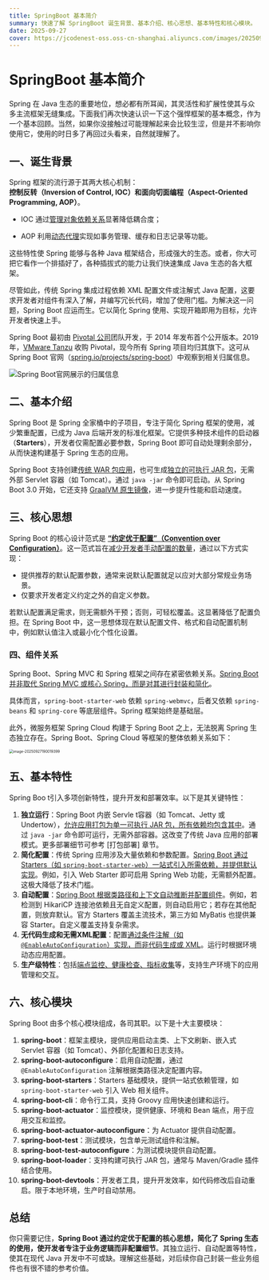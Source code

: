 ```yaml
---
title: SpringBoot 基本简介
summary: 快速了解 SpringBoot 诞生背景、基本介绍、核心思想、基本特性和核心模块。
date: 2025-09-27
cover: https://jcodenest-oss.oss-cn-shanghai.aliyuncs.com/images/20250927215645586.png
---
```


# SpringBoot 基本简介

Spring 在 Java 生态的重要地位，想必都有所耳闻，其灵活性和扩展性使其与众多主流框架无缝集成。下面我们再次快速认识一下这个强悍框架的基本概念，作为一个基本回顾。当然，如果你没接触过可能理解起来会比较生涩，但是并不影响你使用它，使用的时日多了再回过头看来，自然就理解了。

## 一、诞生背景

Spring 框架的流行源于其两大核心机制：**控制反转（Inversion of Control, IOC）**和**面向切面编程（Aspect-Oriented Programming, AOP）**。

* IOC 通过<u>管理对象依赖关系</u>显著降低耦合度；

* AOP 利用<u>动态代理</u>实现如事务管理、缓存和日志记录等功能。

这些特性使 Spring 能够与各种 Java 框架结合，形成强大的生态。或者，你大可把它看作一个排插好了，各种插拔式的能力让我们快速集成 Java 生态的各大框架。

尽管如此，传统 Spring 集成过程依赖 XML 配置文件或注解式 Java 配置，这要求开发者对组件有深入了解，并编写冗长代码，增加了使用门槛。为解决这一问题，Spring Boot 应运而生。它以简化 Spring 使用、实现开箱即用为目标，允许开发者快速上手。

Spring Boot 最初由 [Pivotal 公司](https://zh.wikipedia.org/zh-hk/Pivotal)团队开发，于 2014 年发布首个公开版本。2019 年，[VMware Tanzu](https://www.vmware.com/products/app-platform/tanzu) 收购 Pivotal，现今所有 Spring 项目均归其旗下。这可从 Spring Boot 官网（[spring.io/projects/spring-boot](spring.io/projects/spring-boot)）中观察到相关归属信息。

![Spring Boot官网展示的归属信息](https://jcodenest-oss.oss-cn-shanghai.aliyuncs.com/images/image-20250927184105447.png)

## 二、基本介绍

Spring Boot 是 Spring 全家桶中的子项目，专注于简化 Spring 框架的使用，减少繁重配置，已成为 Java 后端开发的标准化框架。它提供多种技术组件的启动器（**Starters**），开发者仅需配置必要参数，Spring Boot 即可自动处理剩余部分，从而快速构建基于 Spring 生态的应用。

Spring Boot 支持创建<u>传统 WAR 包应用</u>，也可生成<u>独立的可执行 JAR 包</u>，无需外部 Servlet 容器（如 Tomcat）。通过 `java -jar` 命令即可启动。从 Spring Boot 3.0 开始，它还支持 [GraalVM 原生镜像](https://docs.spring.io/spring-boot/reference/packaging/native-image/index.html)，进一步提升性能和启动速度。

## 三、核心思想

Spring Boot 的核心设计范式是 <u>**“约定优于配置”（Convention over Configuration）**</u>。这一范式旨在<u>减少开发者手动配置的数量</u>，通过以下方式实现：

- 提供推荐的默认配置参数，通常来说默认配置就足以应对大部分常规业务场景。
- 仅要求开发者定义约定之外的自定义参数。

若默认配置满足需求，则无需额外干预；否则，可轻松覆盖。这显著降低了配置负担。在 Spring Boot 中，这一思想体现在默认配置文件、格式和自动配置机制中，例如默认值注入或最小化个性化设置。

### 四、组件关系

Spring Boot、Spring MVC 和 Spring 框架之间存在紧密依赖关系。<u>Spring Boot 并非取代 Spring MVC 或核心 Spring，而是对其进行封装和简化</u>。

具体而言，`spring-boot-starter-web` 依赖 `spring-webmvc`，后者又依赖 `spring-beans` 和 `spring-core` 等底层组件。Spring 框架始终是基础层。



此外，微服务框架 Spring Cloud 构建于 Spring Boot 之上，无法脱离 Spring 生态独立存在。Spring Boot、Spring Cloud 等框架的整体依赖关系如下：

<img src="https://jcodenest-oss.oss-cn-shanghai.aliyuncs.com/images/image-20250927190019399.png" alt="image-20250927190019399" style="zoom:50%;" />



## 五、基本特性

Spring Boo t引入多项创新特性，提升开发和部署效率。以下是其关键特性：

1. **独立运行**：Spring Boot 内嵌 Servle t容器（如 Tomcat、Jetty 或 Undertow），<u>允许应用打包为单一可执行 JAR 包，所有依赖均包含其中</u>。通过 `java -jar` 命令即可运行，无需外部容器。这改变了传统 Java 应用的部署模式。更多部署细节可参考 [打包部署] 章节。
2. **简化配置**：传统 Spring 应用涉及大量依赖和参数配置。<u>Spring Boot 通过 Starters（如 `spring-boot-starter-web`）一站式引入所需依赖，并提供默认实现</u>。例如，引入 Web Starter 即可启用 Spring Web 功能，无需额外配置。这极大降低了技术门槛。
3. **自动配置**：<u>Spring Boot 根据类路径和上下文自动推断并配置组件</u>。例如，若检测到 HikariCP 连接池依赖且无自定义配置，则自动启用它；若存在其他配置，则放弃默认。官方 Starters 覆盖主流技术，第三方如 MyBatis 也提供兼容 Starter。自定义覆盖支持复杂需求。
4. **无代码生成和无需XML配置**：配置<u>通过条件注解（如 `@EnableAutoConfiguration`）实现，而非代码生成或 XML</u>。运行时根据环境动态应用配置。
5. **生产级特性**：包括<u>端点监控、健康检查、指标收集</u>等，支持生产环境下的应用管理和交互。

## 六、核心模块

Spring Boot 由多个核心模块组成，各司其职。以下是十大主要模块：

1. **spring-boot**：框架主模块，提供应用启动主类、上下文刷新、嵌入式 Servlet 容器（如 Tomcat）、外部化配置和日志支持。
2. **spring-boot-autoconfigure**：启用自动配置，通过 `@EnableAutoConfiguration` 注解根据类路径决定配置内容。
3. **spring-boot-starters**：Starters 基础模块，提供一站式依赖管理，如 `spring-boot-starter-web` 引入 Web 相关组件。
4. **spring-boot-cli**：命令行工具，支持 Groovy 应用快速创建和运行。
5. **spring-boot-actuator**：监控模块，提供健康、环境和 Bean 端点，用于应用交互和监控。
6. **spring-boot-actuator-autoconfigure**：为 Actuator 提供自动配置。
7. **spring-boot-test**：测试模块，包含单元测试组件和注解。
8. **spring-boot-test-autoconfigure**：为测试模块提供自动配置。
9. **spring-boot-loader**：支持构建可执行 JAR 包，通常与 Maven/Gradle 插件结合使用。
10. **spring-boot-devtools**：开发者工具，提升开发效率，如代码修改后自动重启。限于本地环境，生产时自动禁用。

## 总结

你只需要记住，**Spring Boot 通过约定优于配置的核心思想，简化了 Spring 生态的使用，使开发者专注于业务逻辑而非配置细节**。其独立运行、自动配置等特性，使其在现代 Java 开发中不可或缺。理解这些基础，对后续你自己封装一些业务组件也有很不错的参考价值。

